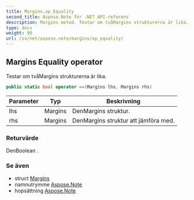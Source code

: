 ```yaml
---
title: Margins.op_Equality
second_title: Aspose.Note för .NET API-referens
description: Margins metod. Testar om tvåMargins strukturerna är lika.
type: docs
weight: 90
url: /sv/net/aspose.note/margins/op_equality/
---
```

## Margins Equality operator

Testar om tvåMargins strukturerna är lika.

```csharp
public static bool operator ==(Margins lhs, Margins rhs)
```

| Parameter | Typ | Beskrivning |
| --- | --- | --- |
| lhs | Margins | DenMargins struktur. |
| rhs | Margins | DenMargins struktur att jämföra med. |

### Returvärde

DenBoolean .

### Se även

* struct [Margins](../)
* namnutrymme [Aspose.Note](../../margins/)
* hopsättning [Aspose.Note](../../../)


